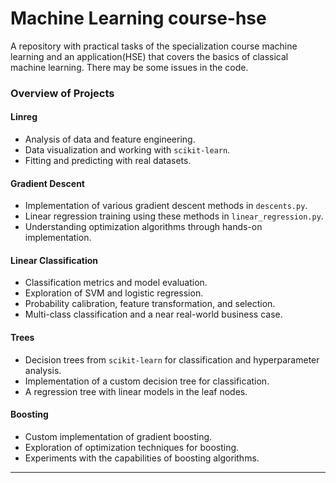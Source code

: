# Machine Learning course-hse
A repository with practical tasks of the specialization course machine learning and an application(HSE) that covers the basics of classical machine learning. There may be some issues in the code.

### Overview of Projects  

#### **Linreg**  
- Analysis of data and feature engineering.  
- Data visualization and working with `scikit-learn`.  
- Fitting and predicting with real datasets.  

#### **Gradient Descent**  
- Implementation of various gradient descent methods in `descents.py`.  
- Linear regression training using these methods in `linear_regression.py`.  
- Understanding optimization algorithms through hands-on implementation.  

#### **Linear Classification**  
- Classification metrics and model evaluation.  
- Exploration of SVM and logistic regression.  
- Probability calibration, feature transformation, and selection.  
- Multi-class classification and a near real-world business case.  

#### **Trees**  
- Decision trees from `scikit-learn` for classification and hyperparameter analysis.  
- Implementation of a custom decision tree for classification.  
- A regression tree with linear models in the leaf nodes.  

#### **Boosting**  
- Custom implementation of gradient boosting.  
- Exploration of optimization techniques for boosting.  
- Experiments with the capabilities of boosting algorithms.  

---  
